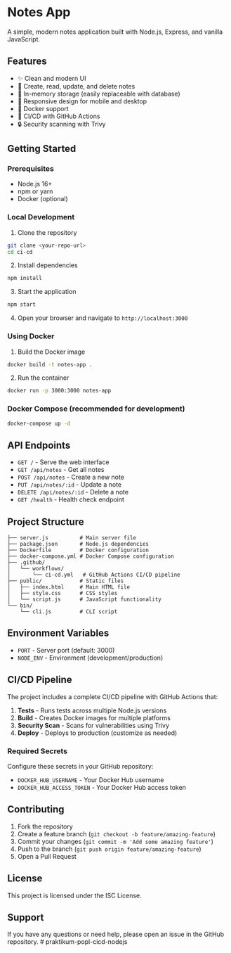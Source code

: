 # Notes App

A simple, modern notes application built with Node.js, Express, and vanilla JavaScript.

## Features

- ✨ Clean and modern UI
- 📝 Create, read, update, and delete notes
- 💾 In-memory storage (easily replaceable with database)
- 📱 Responsive design for mobile and desktop
- 🐳 Docker support
- 🚀 CI/CD with GitHub Actions
- 🔒 Security scanning with Trivy

## Getting Started

### Prerequisites

- Node.js 16+
- npm or yarn
- Docker (optional)

### Local Development

1. Clone the repository

```bash
git clone <your-repo-url>
cd ci-cd
```

2. Install dependencies

```bash
npm install
```

3. Start the application

```bash
npm start
```

4. Open your browser and navigate to `http://localhost:3000`

### Using Docker

1. Build the Docker image

```bash
docker build -t notes-app .
```

2. Run the container

```bash
docker run -p 3000:3000 notes-app
```

### Docker Compose (recommended for development)

```bash
docker-compose up -d
```

## API Endpoints

- `GET /` - Serve the web interface
- `GET /api/notes` - Get all notes
- `POST /api/notes` - Create a new note
- `PUT /api/notes/:id` - Update a note
- `DELETE /api/notes/:id` - Delete a note
- `GET /health` - Health check endpoint

## Project Structure

```
├── server.js          # Main server file
├── package.json       # Node.js dependencies
├── Dockerfile         # Docker configuration
├── docker-compose.yml # Docker Compose configuration
├── .github/
│   └── workflows/
│       └── ci-cd.yml   # GitHub Actions CI/CD pipeline
├── public/            # Static files
│   ├── index.html     # Main HTML file
│   ├── style.css      # CSS styles
│   └── script.js      # JavaScript functionality
└── bin/
    └── cli.js         # CLI script
```

## Environment Variables

- `PORT` - Server port (default: 3000)
- `NODE_ENV` - Environment (development/production)

## CI/CD Pipeline

The project includes a complete CI/CD pipeline with GitHub Actions that:

1. **Tests** - Runs tests across multiple Node.js versions
2. **Build** - Creates Docker images for multiple platforms
3. **Security Scan** - Scans for vulnerabilities using Trivy
4. **Deploy** - Deploys to production (customize as needed)

### Required Secrets

Configure these secrets in your GitHub repository:

- `DOCKER_HUB_USERNAME` - Your Docker Hub username
- `DOCKER_HUB_ACCESS_TOKEN` - Your Docker Hub access token

## Contributing

1. Fork the repository
2. Create a feature branch (`git checkout -b feature/amazing-feature`)
3. Commit your changes (`git commit -m 'Add some amazing feature'`)
4. Push to the branch (`git push origin feature/amazing-feature`)
5. Open a Pull Request

## License

This project is licensed under the ISC License.

## Support

If you have any questions or need help, please open an issue in the GitHub repository.
#   p r a k t i k u m - p o p l - c i c d - n o d e j s  
 